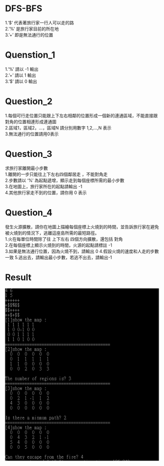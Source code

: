 # DFS-BFS
1.’$’ 代表著旅行家一行人可以走的路  
2.’%’ 是旅行家目前的所在地  
3.’+’ 即是無法通行的位置  
# Quenstion_1  
1.’%’ 請以 -1 輸出  
2.’+’ 請以 1 輸出  
3.’$’ 請以 0 輸出  
# Question_2
1.每個可行走位置只能跟上下左右相鄰的位置形成一個新的連通區域，不能直接跟對角的位置相連形成連通圖  
2.區域1，區域2，…，區域N 請分別用數字 1,2,…,N 表示  
3.無法通行的位置請用0表示  
# Question_3
求旅行家離開最小步數  
1.離開的一步只能往上下左右四個鄰居走 ，不能對角走  
2.步數請以 ‘%’ 為起點遞增，顯示走到每個座標所需的最小步數  
3.在地圖上，旅行家所在的起點請輸出 -1  
4.其他旅行家走不到的位置，請你用 0 表示  
# Question_4
發生火源擴散，請你在地圖上描繪每個座標上火燒到的時間，並告訴旅行家在避免被火燒到的情況下，逃離這座島所需的最短路徑。  
1.火在每單位時間除了往 上下左右 四個方向擴散，還包括 對角  
2.在每個座標上顯示火燒到的時間，火源的起點請標註 -1  
3.如果是無法通行位置，因為火燒不到，請輸出 0
4.假設火燒的速度和人走的步數一致
5.逃出去，請輸出最小步數，若逃不出去，請輸出-1
# Result
![image](Project4.PNG)




